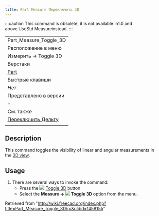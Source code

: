 ```yaml
---
title: Part Measure Переключить 3D
---
```

:::caution
This command is obsolete, it is not available in1.0 and above.UseStd Measureinstead.
:::

|  |
| --- |
| Part\_Measure\_Toggle\_3D |
| Расположение в меню |
| Измерить → Toggle 3D |
| Верстаки |
| [Part](/Part_Workbench/ru "Part Workbench/ru") |
| Быстрые клавиши |
| *Нет* |
| Представлено в версии |
| - |
| См. также |
| [Переключить Дельту](/Part_Measure_Toggle_Delta/ru "Part Measure Toggle Delta/ru") |
|  |

## Description

This command toggles the visibility of linear and angular measurements in the [3D view](/3D_view "3D view").

## Usage

1. There are several ways to invoke the command:
   * Press the ![](/images/Part_Measure_Toggle_3D.svg) [Toggle 3D](/Part_Measure_Toggle_3D "Part Measure Toggle 3D") button
   * Select the **Measure → ![](/images/Part_Measure_Toggle_3D.svg) Toggle 3D** option from the menu.

Retrieved from "<http://wiki.freecad.org/index.php?title=Part_Measure_Toggle_3D/ru&oldid=1458155>"